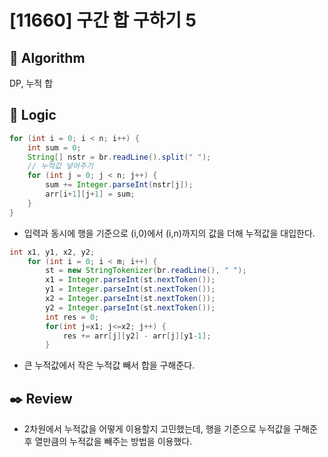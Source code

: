 # [11660] 구간 합 구하기 5

## :pushpin: **Algorithm**

DP, 누적 합

## :round_pushpin: **Logic**

```java
for (int i = 0; i < n; i++) {
	int sum = 0;
	String[] nstr = br.readLine().split(" ");
	// 누적값 넣어주기
	for (int j = 0; j < n; j++) {
		sum += Integer.parseInt(nstr[j]);
		arr[i+1][j+1] = sum;
	}
}
```

- 입력과 동시에 행을 기준으로 (i,0)에서 (i,n)까지의 값을 더해 누적값을 대입한다. 

```java
int x1, y1, x2, y2;
    for (int i = 0; i < m; i++) {
        st = new StringTokenizer(br.readLine(), " ");
        x1 = Integer.parseInt(st.nextToken());
        y1 = Integer.parseInt(st.nextToken());
        x2 = Integer.parseInt(st.nextToken());
        y2 = Integer.parseInt(st.nextToken());
        int res = 0;
        for(int j=x1; j<=x2; j++) {
            res += arr[j][y2] - arr[j][y1-1];
        }
```

- 큰 누적값에서 작은 누적값 빼서 합을 구해준다.

## :black_nib: **Review**
- 2차원에서 누적값을 어떻게 이용할지 고민했는데, 행을 기준으로 누적값을 구해준 후 열만큼의 누적값을 빼주는 방법을 이용했다.
